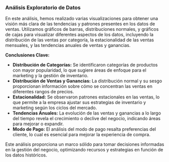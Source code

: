 ### Análisis Exploratorio de Datos

En este análisis, hemos realizado varias visualizaciones para obtener una visión más clara de las tendencias y patrones presentes en los datos de ventas. Utilizamos gráficos de barras, distribuciones normales, y gráficos de cajas para visualizar diferentes aspectos de los datos, incluyendo la distribución de las ventas por categoría, la estacionalidad de las ventas mensuales, y las tendencias anuales de ventas y ganancias.

**Conclusiones Clave:**
- **Distribución de Categorías:** Se identificaron categorías de productos con mayor popularidad, lo que sugiere áreas de enfoque para el marketing y la gestión de inventario.
- **Distribución de Ventas y Ganancias:** La distribución normal y su sesgo proporcionan información sobre cómo se concentran las ventas en diferentes rangos de precios.
- **Estacionalidad:** Se observaron patrones estacionales en las ventas, lo que permite a la empresa ajustar sus estrategias de inventario y marketing según los ciclos del mercado.
- **Tendencias Anuales:** La evolución de las ventas y ganancias a lo largo del tiempo revela el crecimiento o declive del negocio, indicando áreas para mejorar o expandir.
- **Modo de Pago:** El análisis del modo de pago resalta preferencias del cliente, lo cual es esencial para mejorar la experiencia de compra.

Este análisis proporciona un marco sólido para tomar decisiones informadas en la gestión del negocio, optimizando recursos y estrategias en función de los datos históricos.
